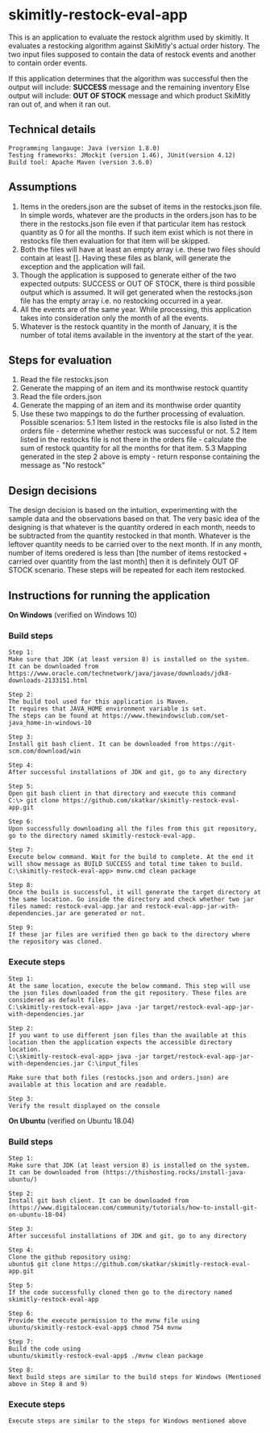 # skimitly-restock-eval-app
This is an application to evaluate the restock algrithm used by skimitly. It evaluates a restocking algorithm against SkiMitly's actual order history. The two input files supposed to contain the data of restock events and another to contain order events.

If this application determines that the algorithm was successful then the output will include:
	__SUCCESS__ message and the remaining inventory
Else output will include:
	__OUT OF STOCK__ message and which product SkiMitly ran out of, and when it ran out.
	
## Technical details
	Programming langauge: Java (version 1.8.0)
	Testing frameworks: JMockit (version 1.46), JUnit(version 4.12)
	Build tool: Apache Maven (version 3.6.0)
	
## Assumptions
1. Items in the oreders.json are the subset of items in the restocks.json file. In simple words, whatever are the products in the orders.json has to be there in the restocks.json file even if that particular item has restock quantity as 0 for all the months. If such item exist which is not there in restocks file then evaluation for that item will be skipped.
2. Both the files will have at least an empty array i.e. these two files should contain at least []. Having these files as blank, will generate the exception and the application will fail.
3. Though the application is supposed to generate either of the two expected outputs: SUCCESS or OUT OF STOCK, there is third possible output which is assumed. It will get generated when the restocks.json file has the empty array i.e. no restocking occurred in a year.
4. All the events are of the same year. While processing, this application takes into consideration only the month of all the events.
5. Whatever is the restock quantity in the month of January, it is the number of total items available in the inventory at the start of the year.

## Steps for evaluation
1. Read the file restocks.json
2. Generate the mapping of an item and its monthwise restock quantity
3. Read the file orders.json
4. Generate the mapping of an item and its monthwise order quantity
5. Use these two mappings to do the further processing of evaluation. Possible scenarios:
	5.1 Item listed in the restocks file is also listed in the orders file - determine whether restock was successful or not. 
	5.2 Item listed in the restocks file is not there in the orders file - calculate the sum of restock quantity for all the months for that item.
	5.3 Mapping generated in the step 2 above is empty - return response containing the message as "No restock"


## Design decisions
The design decision is based on the intuition, experimenting with the sample data and the observations based on that. The very basic idea of the designing is that whatever is the quantity ordered in each month, needs to be subtracted from the quantity restocked in that month. Whatever is the leftover quantity needs to be carried over to the next month. If in any month, number of items oredered is less than [the number of items restocked + carried over quantity from the last month] then it is definitely OUT OF STOCK scenario. These steps will be repeated for each item restocked. 

## Instructions for running the application

**On Windows** (verified on Windows 10)

### Build steps
		
	Step 1:
	Make sure that JDK (at least version 8) is installed on the system. 
	It can be downloaded from https://www.oracle.com/technetwork/java/javase/downloads/jdk8-downloads-2133151.html
	
	Step 2:
	The build tool used for this application is Maven. 
	It requires that JAVA_HOME environment variable is set. 
	The steps can be found at https://www.thewindowsclub.com/set-java_home-in-windows-10
	
	Step 3:
	Install git bash client. It can be downloaded from https://git-scm.com/download/win
	
	Step 4:
	After successful installations of JDK and git, go to any directory
	
	Step 5:
	Open git bash client in that directory and execute this command
	C:\> git clone https://github.com/skatkar/skimitly-restock-eval-app.git
	
	Step 6:
	Upon successfully downloading all the files from this git repository, go to the directory named skimitly-restock-eval-app.
	
	Step 7:
	Execute below command. Wait for the build to complete. At the end it will show message as BUILD SUCCESS and total time taken to build.
	C:\skimitly-restock-eval-app> mvnw.cmd clean package
	
	Step 8:
	Once the buils is successful, it will generate the target directory at the same location. Go inside the directory and check whether two jar files named: restock-eval-app.jar and restock-eval-app-jar-with-dependencies.jar are generated or not.
	
	Step 9:
	If these jar files are verified then go back to the directory where the repository was cloned.
	
### Execute steps

	Step 1:
	At the same location, execute the below command. This step will use the json files downloaded from the git repository. These files are considered as default files.
	C:\skimitly-restock-eval-app> java -jar target/restock-eval-app-jar-with-dependencies.jar
			
	Step 2:
	If you want to use different json files than the available at this location then the application expects the accessible directory location.
	C:\skimitly-restock-eval-app> java -jar target/restock-eval-app-jar-with-dependencies.jar C:\input_files
	
	Make sure that both files (restocks.json and orders.json) are available at this location and are readable.
	
	Step 3:
	Verify the result displayed on the console
	
**On Ubuntu** (verified on Ubuntu 18.04)
### Build steps
		
	Step 1:
	Make sure that JDK (at least version 8) is installed on the system. 
	It can be downloaded from (https://thishosting.rocks/install-java-ubuntu/)
	
	Step 2:
	Install git bash client. It can be downloaded from (https://www.digitalocean.com/community/tutorials/how-to-install-git-on-ubuntu-18-04)
	
	Step 3:
	After successful installations of JDK and git, go to any directory
	
	Step 4:
	Clone the github repository using:
	ubuntu$ git clone https://github.com/skatkar/skimitly-restock-eval-app.git
			
	Step 5:
	If the code successfully cloned then go to the directory named skimitly-restock-eval-app
	
	Step 6:
	Provide the execute permission to the mvnw file using 
	ubuntu/skimitly-restock-eval-app$ chmod 754 mvnw
	
	Step 7:
	Build the code using 
	ubuntu/skimitly-restock-eval-app$ ./mvnw clean package
	
	Step 8:
	Next build steps are similar to the build steps for Windows (Mentioned above in Step 8 and 9)
	
### Execute steps
	Execute steps are similar to the steps for Windows mentioned above
